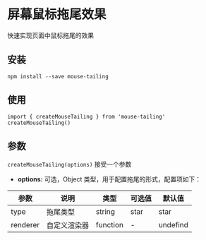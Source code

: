 # 屏幕鼠标拖尾效果

快速实现页面中鼠标拖尾的效果

## 安装

```
npm install --save mouse-tailing
```

## 使用

```
import { createMouseTailing } from 'mouse-tailing'
createMouseTailing()
```

## 参数
`createMouseTailing(options)` 接受一个参数

- <b>options:</b> 可选，Object 类型，用于配置拖尾的形式，配置项如下：

|参数  | 说明 |类型|可选值|默认值|
|------|-----|---|------|------|
|type  |拖尾类型|string|star|star|
|renderer|自定义渲染器|function|-|undefind|
